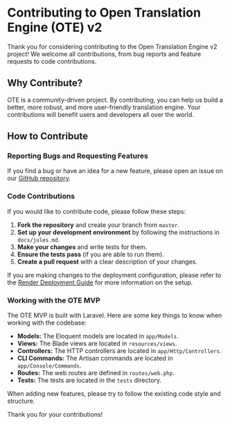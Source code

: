 # Contributing to Open Translation Engine (OTE) v2

Thank you for considering contributing to the Open Translation Engine v2 project! We welcome all contributions, from bug reports and feature requests to code contributions.

## Why Contribute?

OTE is a community-driven project. By contributing, you can help us build a better, more robust, and more user-friendly translation engine. Your contributions will benefit users and developers all over the world.

## How to Contribute

### Reporting Bugs and Requesting Features

If you find a bug or have an idea for a new feature, please open an issue on our [GitHub repository](https://github.com/attogram/ote/issues).

### Code Contributions

If you would like to contribute code, please follow these steps:

1.  **Fork the repository** and create your branch from `master`.
2.  **Set up your development environment** by following the instructions in `docs/jules.md`.
3.  **Make your changes** and write tests for them.
4.  **Ensure the tests pass** (if you are able to run them).
5.  **Create a pull request** with a clear description of your changes.

If you are making changes to the deployment configuration, please refer to the [Render Deployment Guide](docs/RENDER.md) for more information on the setup.

### Working with the OTE MVP

The OTE MVP is built with Laravel. Here are some key things to know when working with the codebase:

*   **Models:** The Eloquent models are located in `app/Models`.
*   **Views:** The Blade views are located in `resources/views`.
*   **Controllers:** The HTTP controllers are located in `app/Http/Controllers`.
*   **CLI Commands:** The Artisan commands are located in `app/Console/Commands`.
*   **Routes:** The web routes are defined in `routes/web.php`.
*   **Tests:** The tests are located in the `tests` directory.

When adding new features, please try to follow the existing code style and structure.

Thank you for your contributions!
